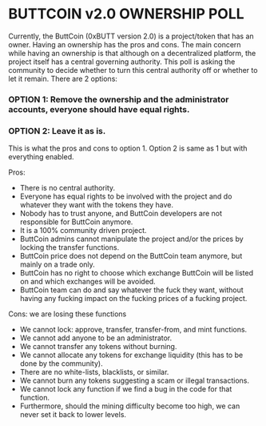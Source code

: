 # BUTTCOIN v2.0 OWNERSHIP POLL

Currently, the ButtCoin (0xBUTT version 2.0) is a project/token that has an owner. Having an ownership has the pros and cons. The main concern while having an ownership is that although on a decentralized platform, the project itself has a central governing authority. This poll is asking the community to decide whether to turn this central authority off or whether to let it remain. There are 2 options:

### OPTION 1: Remove the ownership and the administrator accounts, everyone should have equal rights.

### OPTION 2: Leave it as is.

This is what the pros and cons to option 1. Option 2 is same as 1 but with everything enabled.

Pros: 
- There is no central authority.
- Everyone has equal rights to be involved with the project and do whatever they want with the tokens they have. 
- Nobody has to trust anyone, and ButtCoin developers are not responsible for ButtCoin anymore. 
- It is a 100% community driven project. 
- ButtCoin admins cannot manipulate the project and/or the prices by locking the transfer functions. 
- ButtCoin price does not depend on the ButtCoin team anymore, but mainly on a trade only. 
- ButtCoin has no right to choose which exchange ButtCoin will be listed on and which exchanges will be avoided.
- ButtCoin team can do and say whatever the fuck they want, without having any fucking impact on the fucking prices of a fucking project.

Cons: we are losing these functions
- We cannot lock: approve, transfer, transfer-from, and mint functions.
- We cannot add anyone to be an administrator.
- We cannot transfer any tokens without burning.
- We cannot allocate any tokens for exchange liquidity (this has to be done by the community).
- There are no white-lists, blacklists, or similar.
- We cannot burn any tokens suggesting a scam or illegal transactions.
- We cannot lock any function if we find a bug in the code for that function.
- Furthermore, should the mining difficulty become too high, we can never set it back to lower levels.
